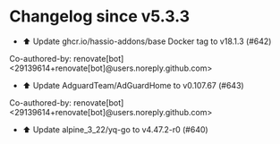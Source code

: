 # Changelog since v5.3.3
- ⬆️ Update ghcr.io/hassio-addons/base Docker tag to v18.1.3 (#642)

Co-authored-by: renovate[bot] <29139614+renovate[bot]@users.noreply.github.com> 
- ⬆️ Update AdguardTeam/AdGuardHome to v0.107.67 (#643)

Co-authored-by: renovate[bot] <29139614+renovate[bot]@users.noreply.github.com> 
- ⬆️ Update alpine_3_22/yq-go to v4.47.2-r0 (#640) 
